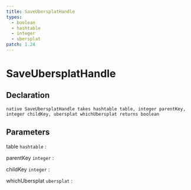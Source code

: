 ```yaml
---
title: SaveUbersplatHandle
types:
  - boolean
  - hashtable
  - integer
  - ubersplat
patch: 1.24
---
```


# SaveUbersplatHandle

## Declaration

```jass
native SaveUbersplatHandle takes hashtable table, integer parentKey, integer childKey, ubersplat whichUbersplat returns boolean
```

## Parameters
table `hashtable`
: 

parentKey `integer`
: 

childKey `integer`
: 

whichUbersplat `ubersplat`
: 

